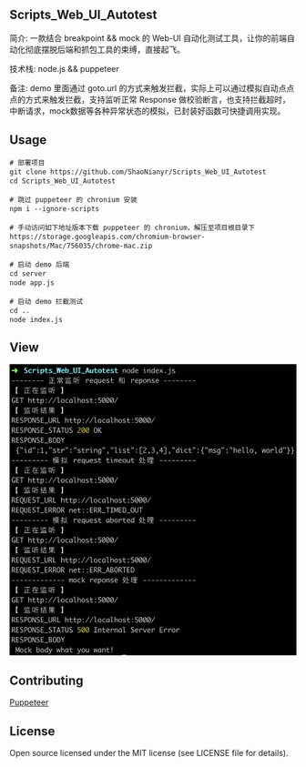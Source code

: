 ## Scripts_Web_UI_Autotest

简介: 一款结合 breakpoint && mock 的 Web-UI 自动化测试工具，让你的前端自动化彻底摆脱后端和抓包工具的束缚，直接起飞。

技术栈: node.js && puppeteer

备注: demo 里面通过 goto.url 的方式来触发拦截，实际上可以通过模拟自动点点点的方式来触发拦截，支持监听正常 Response 做校验断言，也支持拦截超时，中断请求，mock数据等各种异常状态的模拟，已封装好函数可快捷调用实现。

## Usage

```
# 部署项目
git clone https://github.com/ShaoNianyr/Scripts_Web_UI_Autotest
cd Scripts_Web_UI_Autotest

# 跳过 puppeteer 的 chronium 安装
npm i --ignore-scripts

# 手动访问如下地址版本下载 puppeteer 的 chronium，解压至项目根目录下
https://storage.googleapis.com/chromium-browser-snapshots/Mac/756035/chrome-mac.zip

# 启动 demo 后端
cd server
node app.js

# 启动 demo 拦截测试
cd ..
node index.js
```

## View

![example](example.png)

## Contributing

[Puppeteer](https://github.com/puppeteer/puppeteer)

## License

Open source licensed under the MIT license (see LICENSE file for details).